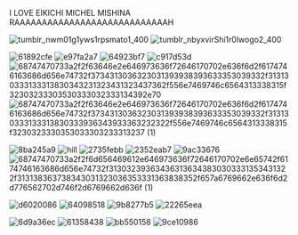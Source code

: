    I LOVE EIKICHI MICHEL MISHINA RAAAAAAAAAAAAAAAAAAAAAAAAAAAAH


![tumblr_nwm01g1yws1rpsmato1_400](https://github.com/ibayuzuyaoienjoyer/ibayuzuyaoienjoyer/assets/156369062/25863662-f395-4770-a519-510d45d72485)
![tumblr_nbyxvirShi1r0lwogo2_400](https://github.com/ibayuzuyaoienjoyer/ibayuzuyaoienjoyer/assets/156369062/bdba6216-e7ac-48cb-8548-26b7039ef4e7)

![61892cfe](https://github.com/ibayuzuyaoienjoyer/ibayuzuyaoienjoyer/assets/156369062/32434226-3bfc-488b-a844-06a005e76b09)
![e97fa2a7](https://github.com/ibayuzuyaoienjoyer/ibayuzuyaoienjoyer/assets/156369062/70353faa-8e37-4491-99a5-8e713fee36c6)
![64923bf7](https://github.com/ibayuzuyaoienjoyer/ibayuzuyaoienjoyer/assets/156369062/599eb98f-cda8-4589-b6f6-5eeffdeb4f14)
![c917d53d](https://github.com/ibayuzuyaoienjoyer/ibayuzuyaoienjoyer/assets/156369062/9d0ce431-c324-4a4c-9798-ff50ba16aa8a)
![68747470733a2f2f63646e2e646973636f72646170702e636f6d2f6174746163686d656e74732f3734313036323031393938393633353039332f313130333133313830343231323431323437362f556e7469746c6564313338315f32303233303530333032333134392e70](https://github.com/ibayuzuyaoienjoyer/ibayuzuyaoienjoyer/assets/156369062/b26175db-5c7f-437e-8372-6a08be2c2711)
![68747470733a2f2f63646e2e646973636f72646170702e636f6d2f6174746163686d656e74732f3734313036323031393938393633353039332f313130333133313830333936343933363232322f556e7469746c6564313338315f3230323330353033303233313237 (1)](https://github.com/ibayuzuyaoienjoyer/ibayuzuyaoienjoyer/assets/156369062/7d41ed6e-db01-4cf6-9856-3f7cb31341f3)

![8ba245a9](https://github.com/ibayuzuyaoienjoyer/ibayuzuyaoienjoyer/assets/156369062/e7091cd0-26cd-4b39-abdd-249e9fc42cfd)
![hill](https://github.com/ibayuzuyaoienjoyer/ibayuzuyaoienjoyer/assets/156369062/08919e8e-45a8-4e28-a68b-5628a62bcc95)
![2735febb](https://github.com/ibayuzuyaoienjoyer/ibayuzuyaoienjoyer/assets/156369062/4b3c0837-8e9f-4da9-a49d-9466f96369ae)
![2352eab7](https://github.com/ibayuzuyaoienjoyer/ibayuzuyaoienjoyer/assets/156369062/433eaf7b-50b5-40e2-9676-1d09f4215c84)
![9ac33676](https://github.com/ibayuzuyaoienjoyer/ibayuzuyaoienjoyer/assets/156369062/9ae5abb6-f9f0-4670-abe8-e5a27f1fdda2)
![68747470733a2f2f6d656469612e646973636f72646170702e6e65742f6174746163686d656e74732f313032393634363136343830303331353431322f313138363738343031323036353331363838352f657a6769662e636f6d2d776562702d746f2d6769662d636f (1)](https://github.com/ibayuzuyaoienjoyer/ibayuzuyaoienjoyer/assets/156369062/e60de847-7def-4f08-b6ab-c82967484b5b)



![d6020086](https://github.com/ibayuzuyaoienjoyer/ibayuzuyaoienjoyer/assets/156369062/1ffb1ed7-722f-4715-bba1-22e9a04234a0)
![64098518](https://github.com/ibayuzuyaoienjoyer/ibayuzuyaoienjoyer/assets/156369062/5db519a9-9074-47a4-a8f9-f190e100331f)
![9b8277b5](https://github.com/ibayuzuyaoienjoyer/ibayuzuyaoienjoyer/assets/156369062/1f5bf8b2-a82a-4f49-ac68-8a687dc123fd)
![22265eea](https://github.com/ibayuzuyaoienjoyer/ibayuzuyaoienjoyer/assets/156369062/925516b8-0b22-4586-a3e9-557cb58cdbef)

![6d9a36ec](https://github.com/ibayuzuyaoienjoyer/ibayuzuyaoienjoyer/assets/156369062/2a6e14d2-92dd-4754-a63f-652d3e58ad56)
![61358438](https://github.com/ibayuzuyaoienjoyer/ibayuzuyaoienjoyer/assets/156369062/5062b83b-08a1-461e-9cd4-d87cf89ef7e9)
![bb550158](https://github.com/ibayuzuyaoienjoyer/ibayuzuyaoienjoyer/assets/156369062/8b1ffb43-2a57-4ed5-a91a-a0b2935721dc)
![9ce10986](https://github.com/ibayuzuyaoienjoyer/ibayuzuyaoienjoyer/assets/156369062/85643da0-7298-44c7-92af-13dc99cfbce3)

